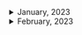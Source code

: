 <details>
<summary>January, 2023</summary>

1. [이런 얘기를 하면 화내는 사람도 있죠 [한기용] 3부 최종화](https://youtu.be/3U0cbzmwSYc)
1. [이 이력서, 누구 거에요? | 인프콘 2022](https://youtu.be/xbBPNT04GiE)
1. [첫 회사가 중요한 이유 && 그거 보다 더 중요한 것.](https://youtu.be/Fd646jXu3lc)
1. [Linkedin: 커리어 이동시 문화의 힘을 무시하지 마라](https://www.linkedin.com/posts/soojung-shin-30398b75_%EC%BB%A4%EB%A6%AC%EC%96%B4-%EC%9D%B4%EB%8F%99%EC%8B%9C-%EB%AC%B8%ED%99%94%EC%9D%98-%ED%9E%98%EC%9D%84-%EB%AC%B4%EC%8B%9C%ED%95%98%EC%A7%80-%EB%A7%88%EB%9D%BC-1-%EC%96%BC%EB%A7%88%EC%A0%84-%EB%8C%80%EA%B8%B0%EC%97%85-ab%EC%82%AC-activity-7009768078888636416-YT-O?utm_source=share&utm_medium=member_desktop)
1. [배민다움 - 휴가에는 사유가 없습니다](https://story.baemin.com/5104/)
1. [개인 시간 중요한 2030, 코로나 이후 "정치 제외한 진짜 일잘러 드러나".."대면 업무 줄어들어 만족"](https://www.dailypop.kr/news/articleView.html?idxno=55363)
1. [클리앙 - 스타트업에 취업하는 팁](https://m.clien.net/service/board/lecture/17232747)
1. [ZUZU: 스타트업 투자 라운드 핵심 총정리](https://zuzu.network/resource/guide/investment-round/)
1. [가격이 떡락하는 애플 신제품? M2 Pro&Max를 탑재한 맥북프로, 맥미니 총정리!](https://youtu.be/K_QqR9n350A)
1. [재택근무 n년차 회사에서 일하는 법](https://brunch.co.kr/@jeongggjae/11)
1. [혼자하는 앱 개발, 완벽한 앱 만들기](https://youtu.be/3hSCJhpA-IU)
1. [Z세대 ‘희생’ 강요말라 ‘정시퇴근’ 필수…그런데 우리 중소기업은 어쩝니까](https://news.unn.net/news/articleView.html?idxno=525345)
1. []
1. []
1. []

</details>

<details>
<summary>February, 2023</summary>

1. [신입·저연차 청년 취업·채용 돕는다…원티드랩·루트임팩트 맞손](https://news.mt.co.kr/mtview.php?no=2023020314401941976)
1. [스타트업 회사가 망할때 😭 퇴사각 잡기](https://youtu.be/_ZoVOIsjhJs)
1. [IT 서비스 개발에 실패하는 대표적인 케이스 3가지](https://youtu.be/o4aYUuQfnNI)
1. [개발자 입사 전 스타트업 파악하기](https://youtu.be/_vRP6qeUpo8)
1. [mz세대가 퇴사하는 이유](https://brunch.co.kr/@d0250fc42e924d3/8)
1. [퇴사한 이형 - 퇴사할 때 절대 하면 안 되는 실수](https://youtu.be/dTnz2aHvZwg)
1. [퇴사한 이형 - 설마 벌써 퇴근하게?](https://youtube.com/shorts/SExJGy2-7KA?feature=share)
1. [퇴사한 이형 - 퇴사할 때 하면 안 되는 말](https://youtu.be/lXg0HVu-3OA)
1. [퇴사한 이형 - 이거 모르면 퇴사할 때 개고생 합니다](https://youtu.be/z8NcRVRlCjY)
1. [망하는 스타트업을 고르는 방법](https://ppss.kr/archives/127005)
1. [인사총괄책임자가 알려주는, "신입도 연봉협상 가능 한가요?" (이거 꼭 보자! 인사팀의 속마음 알려줄께)](https://youtu.be/eLG8IgYBPqM)
1. [사업주 미납 탓에 지난해 80만명 국민연금 보험료 체납](https://m.khan.co.kr/national/health-welfare/article/202209281106001#c2b)
1. [사람 귀한 게임업계… 연봉 올리고 일한만큼 돈 더 준다 [게임업계 유연 근무제 확산]](https://www.fnnews.com/news/202205161816151627)
1. [게임 개발자 “정부 주 69시간 노동 허용, 모든 산업이 ‘판교의 등대’ 될 것”](https://m.khan.co.kr/national/labor/article/202212152059005#c2b)
1. [두 군데의 스타트업에서 개발자로 일하면서 느낀 점](https://devowen.com/220)
1. [[단독] “이제 출근하지 마세요”...권고사직 칼바람 부는 기업은](https://www.mk.co.kr/news/it/10626005)
1. [초기 스타트업은 어떤 개발자를 채용해야 하나](https://insomenia.com/articles/2)
1. [혼자 개발해서 부자되는, 1인 개발의 세계](https://youtu.be/Kp1j2zVNhYA)
1. [1인 개발, 나에게 맞는 개발 아이템 찾기](https://youtu.be/qopqnMw26Vw)
1. [내가 만들었다 실패한 앱, Fanbase](https://youtu.be/w9xJMN__RaA)
1. [1인 개발로 경제적 자유 달성하고 건물주 생활하는 개발자 인터뷰](https://youtu.be/L6TNhTNHRIA)
1. [개발자가 사업하면 망하는 이유 3가지](https://youtu.be/IzAiifxcsQU)
1. [[직장인 완생]"해고 같은 권고사직?…무엇이 어떻게 다른가요"](https://mobile.newsis.com/view.html?ar_id=NISX20220408_0001825716#_enliple)
1. [권고사직시키면 회사에 불이익이 생길까?](https://www.heumtax.com/blog/%EA%B6%8C%EA%B3%A0%EC%82%AC%EC%A7%81%EC%8B%9C%ED%82%A4%EB%A9%B4_%ED%9A%8C%EC%82%AC%EC%97%90_%EB%B6%88%EC%9D%B4%EC%9D%B5%EC%9D%B4_%EC%83%9D%EA%B8%B8%EA%B9%8C)
1. [퇴사한 이형 - 이런 회사는 절대 가지 마세요](https://youtu.be/qGKaKnDEr80)
1. [인력이 부족해 인기 높아지는 코딩 작업 외주화, 장점과 단점](http://m.boannews.com/html/detail.html?idx=109759)
1. [집에서 월 천만원 버는 방법! (ft. 프리랜서의 삶)](https://youtu.be/CAOtLesbu_w)
1. [외주 개발 잘 맡기는 방법](https://youtu.be/s7DA0d7GhYU)
1. [개발자에게 디자인은 기대하지 말자](https://youtu.be/R3DEyjJVLrI)
1. [프리랜서는 얼마 받아야 하나요? | 개발자 | 디자이너 | 프리랜서 | 외주 | 수입 | 월급 | 알바 | 대학생](https://youtu.be/Ir8_e6RfIac)
1. [돈 준다고 아무거나 하면 큰일난다 진짜 (feat. 외주) | 개발 | IT | 프로그래밍 | 외주 | 클라이언트 | 서버 | 알바 | 개발자 | 코딩](https://youtu.be/CURBoDiEW5c)
1. [외주를 맡기려면 뭐부터 해야하죠? 1. '알아서 해주세요'는 안된다구요?](https://yozm.wishket.com/magazine/detail/458/)
1. [외주를 맡기려면 뭐부터 해야하죠? 2. 화려하면서도 심플한걸 원해요!](https://yozm.wishket.com/magazine/detail/459/)
1. [외주를 맡기려면 뭐부터 해야하죠? 3. 요구사항을 문서화하라구요?](https://yozm.wishket.com/magazine/detail/460/)
1. ["7명 뽑았는데 9명 나갔어요" "5명 합격에 서넛은 안 와요" [뉴스.zip/MBC뉴스]](https://youtu.be/ZA0nSno9J08)
1. [[연봉] 2~3년차 개발자들은 연봉을 얼마나 받을까?](https://devowen.com/446#:~:text=%ED%8F%89%EA%B7%A0%20%EA%B0%92%EC%9D%84%20%EA%B8%B0%EC%A4%80%EC%9C%BC%EB%A1%9C,%EC%9D%B4%20%EB%90%A8%EC%9D%84%20%EC%95%8C%20%EC%88%98%20%EC%9E%88%EB%8B%A4)
1. [[창업] 외주개발과 자체개발 중 고민이라면 (나만의 웹사이트, 앱 만들기)](https://wukbro.tistory.com/entry/%EC%B0%BD%EC%97%85-%EC%99%B8%EC%A3%BC%EA%B0%9C%EB%B0%9C%EA%B3%BC-%EC%9E%90%EC%B2%B4%EA%B0%9C%EB%B0%9C-%EC%A4%91-%EA%B3%A0%EB%AF%BC%EC%9D%B4%EB%9D%BC%EB%A9%B4-%EB%82%98%EB%A7%8C%EC%9D%98-%EC%9B%B9%EC%82%AC%EC%9D%B4%ED%8A%B8-%EC%95%B1-%EB%A7%8C%EB%93%A4%EA%B8%B0)
1. [외주로 좋은 온라인 서비스 개발이 어려운 이유](https://applefish.tistory.com/entry/%EC%99%B8%EC%A3%BC-%EC%98%A8%EB%9D%BC%EC%9D%B8-%EC%84%9C%EB%B9%84%EC%8A%A4-%EA%B0%9C%EB%B0%9C-%EC%96%B4%EB%A0%A4%EC%9A%B4-%EC%9D%B4%EC%9C%A0)
1. [스타트업이 외주 개발을 하면 안 되는 이유와 현실적인 해결방법](https://www.waveon.io/blog/programming-outsourcing)
1. [연말정산 환급금 지급일 언제일까?](https://m.blog.naver.com/lands23/221811686284)
1. ["7명 뽑았는데 9명 나갔어요" "5명 합격에 서넛은 안 와요" [뉴스.zip/MBC뉴스]](https://youtu.be/ZA0nSno9J08)
1. [[잡쑤로드 시즌1 Final] 마침내, 링크스타터 서비스를 종료하며 | 스타트업 | 플랫폼 | 커리어](https://youtu.be/hVRiLAqx7fM)
1. [스타트업 잡스 - 피봇합니다](https://youtu.be/8NA-LMMc0MM)
1. [스타트업 EXIT썰 풀어드립니다! | 구독자 2만명 달성, 감사합니다 :](https://youtu.be/AKJkOfMsnwQ)
1. [스타트업 잡스 - 주니어 신입은 어떤 스타트업에 적합할까?](https://youtu.be/Fg8DrM_RRmY)
1. [Open salary: 중견기업 신입연봉 TOP 10](https://www.opensalary.com/contents/?contno=415106)
1. [대한민국 직장인의 월급날이 25일인 이유](https://blog.hanabank.com/1462)

</details>
